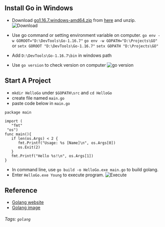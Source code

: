 ## Install Go in Windows
- Download [go1.16.7.windows-amd64.zip](https://golang.org/dl/go1.16.7.windows-amd64.zip) from [here](https://golang.org/dl/) and unzip.
![Download](https://github.com/tw01472760/Go-Started/blob/main/Environment%20Setup/images/Pasted%20image%2020210807152936.png)

- Use go command or setting environment variable on computer.
`go env -w GOROOT="D:\DevTools\Go-1.16.7"`
`go env -w GOPATH="D:\Projects\GO"`
or
`setx GOROOT "D:\DevTools\Go-1.16.7"`
`setx GOPATH "D:\Projects\GO"`
- Add `D:\DevTools\Go-1.16.7\bin` in windows path
- Use `go version` to check version on computer
![go version](https://github.com/tw01472760/Go-Started/blob/main/Environment%20Setup/images/Pasted%20image%2020210807153912.png)


## Start A Project
- `mkdir HelloGo` under `$GOPATH\src` and `cd HelloGo`
-  create file named `main.go`
-  paste code below in `main.go` 
```
package main  
  
import (  
   "fmt"  
 "os")  
func main(){  
   if len(os.Args) < 2 {  
      fmt.Printf("Usage: %s [Name]\n", os.Args[0])  
      os.Exit(2)  
   }  
   fmt.Printf("Hello %s!\n", os.Args[1])  
}
```
- In command line, use `go build -o HelloGo.exe main.go` to build golang.
- Enter `HelloGo.exe Young` to execute program.
![Execute](https://github.com/tw01472760/Go-Started/blob/main/Environment%20Setup/images/Pasted%20image%2020210807155046.png)

## Reference
- [Golang website](https://golang.org/)
- [Golang image](https://hub.docker.com/_/golang?tab=description&page=1&ordering=last_updated&name=1.16.0)

###### Tags: `golang`